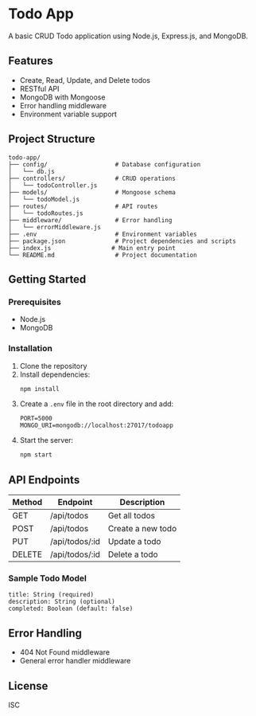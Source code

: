 # Todo App

A basic CRUD Todo application using Node.js, Express.js, and MongoDB.

## Features
- Create, Read, Update, and Delete todos
- RESTful API
- MongoDB with Mongoose
- Error handling middleware
- Environment variable support

## Project Structure
```
todo-app/
├── config/                   # Database configuration
│   └── db.js
├── controllers/              # CRUD operations
│   └── todoController.js
├── models/                   # Mongoose schema
│   └── todoModel.js
├── routes/                   # API routes
│   └── todoRoutes.js
├── middleware/               # Error handling
│   └── errorMiddleware.js
├── .env                      # Environment variables
├── package.json              # Project dependencies and scripts
├── index.js                 # Main entry point
└── README.md                 # Project documentation
```

## Getting Started

### Prerequisites
- Node.js
- MongoDB

### Installation
1. Clone the repository
2. Install dependencies:
   ```bash
   npm install
   ```
3. Create a `.env` file in the root directory and add:
   ```env
   PORT=5000
   MONGO_URI=mongodb://localhost:27017/todoapp
   ```
4. Start the server:
   ```bash
   npm start
   ```

## API Endpoints
| Method | Endpoint         | Description         |
|--------|------------------|--------------------|
| GET    | /api/todos       | Get all todos      |
| POST   | /api/todos       | Create a new todo  |
| PUT    | /api/todos/:id   | Update a todo      |
| DELETE | /api/todos/:id   | Delete a todo      |

### Sample Todo Model
```
title: String (required)
description: String (optional)
completed: Boolean (default: false)
```

## Error Handling
- 404 Not Found middleware
- General error handler middleware

## License
ISC 